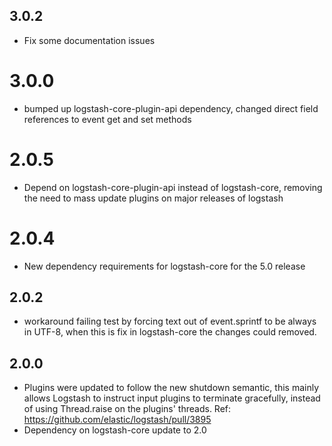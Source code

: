 ## 3.0.2
  - Fix some documentation issues

# 3.0.0
  - bumped up logstash-core-plugin-api dependency, changed direct field references to event get and set methods
# 2.0.5
  - Depend on logstash-core-plugin-api instead of logstash-core, removing the need to mass update plugins on major releases of logstash
# 2.0.4
  - New dependency requirements for logstash-core for the 5.0 release
## 2.0.2
  - workaround failing test by forcing text out of event.sprintf to be
    always in UTF-8, when this is fix in logstash-core the changes could
    removed.

## 2.0.0
 - Plugins were updated to follow the new shutdown semantic, this mainly allows Logstash to instruct input plugins to terminate gracefully, 
   instead of using Thread.raise on the plugins' threads. Ref: https://github.com/elastic/logstash/pull/3895
 - Dependency on logstash-core update to 2.0

